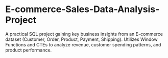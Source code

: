# E-commerce-Sales-Data-Analysis-Project
A practical SQL project gaining key business insights from an E-commerce dataset (Customer, Order, Product, Payment, Shipping). Utilizes Window Functions and CTEs to analyze revenue, customer spending patterns, and product performance.
